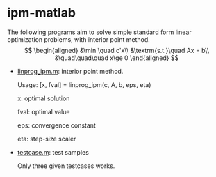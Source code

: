 # ipm-matlab

The following programs aim to solve simple standard form linear optimization problems, with interior point method.
$$
\begin{aligned}
&\min \quad c'x\\
&\textrm{s.t.}\quad  Ax = b\\
&\quad\quad\quad x\ge 0
\end{aligned}
$$


- [linprog_ipm.m](linprog_ipm.m): interior point method.

  Usage: [x, fval] = linprog_ipm(c, A, b, eps, eta)

  x: optimal solution

  fval: optimal value

  eps: convergence constant

  eta: step-size scaler


- [testcase.m](testcase.m): test samples

  Only three given testcases works.

